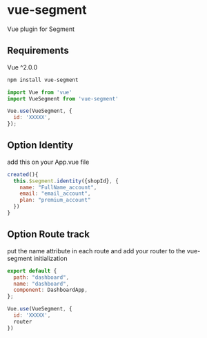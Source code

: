 # vue-segment

Vue plugin for Segment

## Requirements

Vue ^2.0.0

```bash
npm install vue-segment
```

```js
import Vue from 'vue'
import VueSegment from 'vue-segment'

Vue.use(VueSegment, {
  id: 'XXXXX',
});
```

## Option Identity

add this on your App.vue file
```js
created(){
  this.$segment.identity({shopId}, {
    name: "FullName_account",
    email: "email_account",
    plan: "premium_account"
  })
}
```

## Option Route track

put the name attribute in each route and add your router to the vue-segment initialization

```js
export default {
  path: "dashboard",
  name: "dashboard",
  component: DashboardApp,
};

Vue.use(VueSegment, {
  id: 'XXXXX',
  router
})
```
